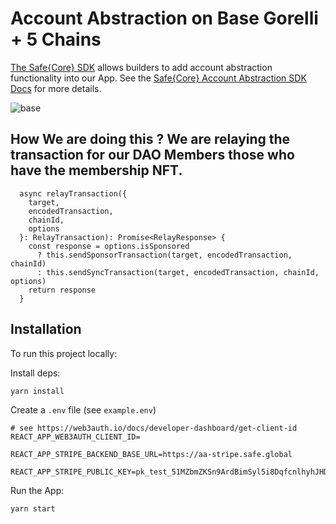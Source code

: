 # Account Abstraction on Base Gorelli + 5 Chains

[The Safe{Core} SDK](https://github.com/safe-global/safe-core-sdk) allows builders to add account abstraction functionality into our App. 
See the [Safe{Core} Account Abstraction SDK Docs](https://docs.safe.global/learn/safe-core-account-abstraction-sdk) for more details.

![base](https://github.com/kamalbuilds/AA-on-base/assets/95926324/36ff37c8-1ca1-49b2-9cb9-cf1798cbcd29)

## How We are doing this ? We are relaying the transaction for our DAO Members those who have the membership NFT.
```
  async relayTransaction({
    target,
    encodedTransaction,
    chainId,
    options
  }: RelayTransaction): Promise<RelayResponse> {
    const response = options.isSponsored
      ? this.sendSponsorTransaction(target, encodedTransaction, chainId)
      : this.sendSyncTransaction(target, encodedTransaction, chainId, options)
    return response
  }
```

## Installation

To run this project locally:

Install deps:

```bash
yarn install
```

Create a `.env` file (see `example.env`)

```
# see https://web3auth.io/docs/developer-dashboard/get-client-id
REACT_APP_WEB3AUTH_CLIENT_ID=

REACT_APP_STRIPE_BACKEND_BASE_URL=https://aa-stripe.safe.global

REACT_APP_STRIPE_PUBLIC_KEY=pk_test_51MZbmZKSn9ArdBimSyl5i8DqfcnlhyhJHD8bF2wKrGkpvNWyPvBAYtE211oHda0X3Ea1n4e9J9nh2JkpC7Sxm5a200Ug9ijfoO

```

Run the App:

```bash
yarn start
```

